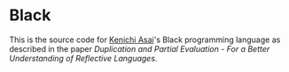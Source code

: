 # Black

This is the source code for [Kenichi Asai](http://pllab.is.ocha.ac.jp/~asai/)'s Black programming language as described in the paper *Duplication and Partial Evaluation - For a Better Understanding of Reflective Languages*.

